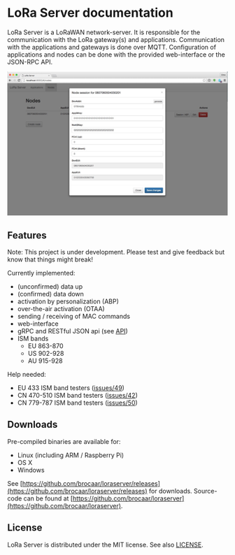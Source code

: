 # LoRa Server documentation

LoRa Server is a LoRaWAN network-server. It is responsible for the
communication with the LoRa gateway(s) and applications.
Communication with the applications and gateways is done over MQTT.
Configuration of applications and nodes can be done with the provided
web-interface or the JSON-RPC API.

![Webinterface](img/webinterface.jpg)

## Features

Note: This project is under development.
Please test and give feedback but know that things might break!

Currently implemented:

- (unconfirmed) data up
- (confirmed) data down
- activation by personalization (ABP)
- over-the-air activation (OTAA)
- sending / receiving of MAC commands
- web-interface
- gRPC and RESTful JSON api (see [API](api.md))
- ISM bands
	- EU 863-870
	- US 902-928
	- AU 915-928

Help needed:

-  EU 433 ISM band testers ([issues/49](https://github.com/brocaar/loraserver/issues/49))
-  CN 470-510 ISM band testers ([issues/42](https://github.com/brocaar/loraserver/issues/42))
-  CN 779-787 ISM band testers ([issues/50](https://github.com/brocaar/loraserver/issues/50))

## Downloads

Pre-compiled binaries are available for:

* Linux (including ARM / Raspberry Pi)
* OS X
* Windows

See [https://github.com/brocaar/loraserver/releases](https://github.com/brocaar/loraserver/releases)
for downloads. Source-code can be found at
[https://github.com/brocaar/loraserver](https://github.com/brocaar/loraserver).

## License

LoRa Server is distributed under the MIT license. See also
[LICENSE](https://github.com/brocaar/loraserver/blob/master/LICENSE).
